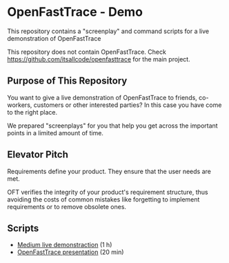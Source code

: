 # OpenFastTrace - Demo
This repository contains a "screenplay" and command scripts for a live demonstration of OpenFastTrace

This repository does not contain OpenFastTrace. Check https://github.com/itsallcode/openfasttrace for the main project.

## Purpose of This Repository
You want to give a live demonstration of OpenFastTrace to friends, co-workers, customers or other interested parties? In this case you have come to the right place.

We prepared "screenplays" for you that help you get across the important points in a limited amount of time.

## Elevator Pitch

Requirements define your product. They ensure that the user needs are met.

OFT verifies the integrity of your product's requirement structure, thus avoiding the costs of common mistakes like forgetting to implement requirements or to remove obsolete ones.

## Scripts

* [Medium live demonstraction](oft-live-demo-medium.md) (1 h)
* [OpenFastTrace presentation](OpenFastTrace_in_20_minutes.odp) (20 min)